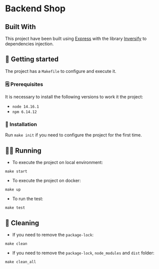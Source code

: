 # Backend Shop

## Built With
This project have been built using [Express](https://expressjs.com/es/) with the library [Inversify](https://github.com/inversify/inversify-express-utils)
to dependencies injection.

## 🚀 Getting started
The project has a `Makefile` to configure and execute it.

### 🗒️ Prerequisites
It is necessary to install the following versions to work it the project:   
- `node 14.16.1`
- `npm 6.14.12`

### 🔧 Installation
Run `make init` if you need to configure the project for the first time.

## 🏃‍♀️ Running

- To execute the project on local environment:
```shell
make start
```

- To execute the project on docker:
```shell
make up
```

- To run the test:
```shell
make test
```

## 🧹 Cleaning

- If you need to remove the `package-lock`:
```shell
make clean
```

- If you need to remove the `package-lock`, `node_modules` and `dist` folder:
```shell
make clean_all
```
